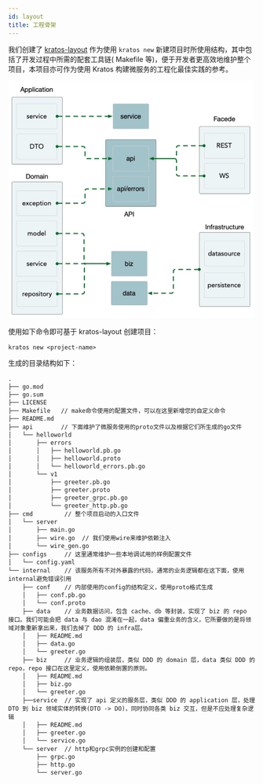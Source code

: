 ```yaml
---
id: layout
title: 工程骨架 
---
```

我们创建了 [kratos-layout](https://github.com/go-kratos/kratos-layout) 作为使用 `kratos new` 新建项目时所使用结构，其中包括了开发过程中所需的配套工具链( Makefile 等)，便于开发者更高效地维护整个项目，本项目亦可作为使用 Kratos 构建微服务的工程化最佳实践的参考。

<img src="/images/ddd.jpg" alt="kratos ddd" width="500px" />

使用如下命令即可基于 kratos-layout 创建项目：

```
kratos new <project-name>
```

生成的目录结构如下：

```
.
├── go.mod           
├── go.sum
├── LICENSE
├── Makefile   // make命令使用的配置文件，可以在这里新增您的自定义命令
├── README.md
├── api        // 下面维护了微服务使用的proto文件以及根据它们所生成的go文件
│   └── helloworld
│       ├── errors
│       │   ├── helloworld.pb.go
│       │   ├── helloworld.proto
│       │   └── helloworld_errors.pb.go
│       └── v1
│           ├── greeter.pb.go
│           ├── greeter.proto
│           ├── greeter_grpc.pb.go
│           └── greeter_http.pb.go
├── cmd         // 整个项目启动的入口文件
│   └── server
│       ├── main.go
│       ├── wire.go  // 我们使用wire来维护依赖注入
│       └── wire_gen.go
├── configs     // 这里通常维护一些本地调试用的样例配置文件
│   └── config.yaml
└── internal    // 该服务所有不对外暴露的代码，通常的业务逻辑都在这下面，使用internal避免错误引用
    ├── conf    // 内部使用的config的结构定义，使用proto格式生成
    │   ├── conf.pb.go
    │   └── conf.proto
    ├── data    // 业务数据访问，包含 cache、db 等封装，实现了 biz 的 repo 接口。我们可能会把 data 与 dao 混淆在一起，data 偏重业务的含义，它所要做的是将领域对象重新拿出来，我们去掉了 DDD 的 infra层。
    │   ├── README.md
    │   ├── data.go
    │   └── greeter.go
    ├── biz     // 业务逻辑的组装层，类似 DDD 的 domain 层，data 类似 DDD 的 repo，repo 接口在这里定义，使用依赖倒置的原则。
    │   ├── README.md
    │   ├── biz.go
    │   └── greeter.go
    ├──service  // 实现了 api 定义的服务层，类似 DDD 的 application 层，处理 DTO 到 biz 领域实体的转换(DTO -> DO)，同时协同各类 biz 交互，但是不应处理复杂逻辑
    │   ├── README.md
    │   ├── greeter.go
    │   └── service.go
    └── server  // http和grpc实例的创建和配置
        ├── grpc.go
        ├── http.go
        └── server.go
```
